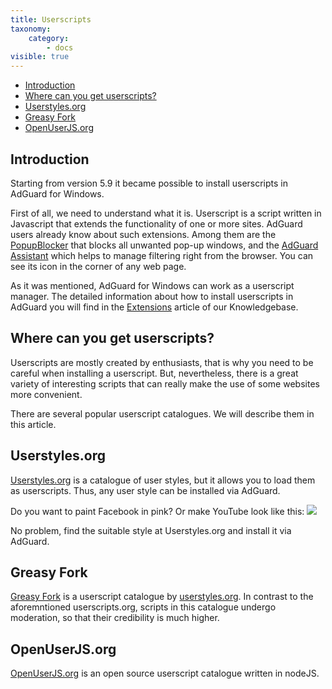 ```yaml
---
title: Userscripts
taxonomy:
    category:
        - docs
visible: true
---
```


* [Introduction](#intro)
* [Where can you get userscripts?](#repo)
* [Userstyles.org](#userstyles)
* [Greasy Fork](#greasyFork)
* [OpenUserJS.org](#openUserJs)

## Introduction

<a name="intro"></a>

Starting from version 5.9 it became possible to install userscripts in AdGuard for Windows.

First of all, we need to understand what it is. Userscript is a script written in Javascript that extends the functionality of one or more sites. AdGuard users already know about such extensions. Among them are the [PopupBlocker](https://github.com/AdGuardTeam/PopupBlocker) that blocks all unwanted pop-up windows, and the [AdGuard Assistant](https://github.com/AdGuardTeam/adguardassistant) which helps to manage filtering right from the browser. You can see its icon in the corner of any web page.

As it was mentioned, AdGuard for Windows can work as a userscript manager. The detailed information about how to install userscripts in AdGuard you will find in the [Extensions](https://kb.adguard.com/en/windows/features/extensions) article of our Knowledgebase.



<a name="repo"></a>

## Where can you get userscripts?

Userscripts are mostly created by enthusiasts, that is why you need to be careful when installing a userscript. But, nevertheless, there is a great variety of interesting scripts that can really make the use of some websites more convenient.

There are several popular userscript catalogues. We will describe them in this article.



<a name="userstyles"></a>

## Userstyles.org

[Userstyles.org](https://userstyles.org/) is a catalogue of user styles, but it allows you to load them as userscripts. Thus, any user style can be installed via AdGuard.

Do you want to paint Facebook in pink? Or make YouTube look like this: ![](https://cdn.adguard.com/public/Adguard/Common/youtube_userstyle.jpeg)

No problem, find the suitable style at Userstyles.org and install it via AdGuard.



<a name="greasyFork"></a>

## Greasy Fork

[Greasy Fork](https://greasyfork.org/) is a userscript catalogue by [userstyles.org](#userstyles). In contrast to the aforemntioned userscripts.org, scripts in this catalogue undergo moderation, so that their credibility is much higher.



<a name="openUserJs"></a>

## OpenUserJS.org

[OpenUserJS.org](https://openuserjs.org/) is an open source userscript catalogue written in nodeJS.
